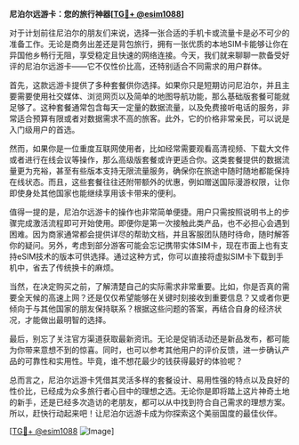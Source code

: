 **尼泊尔远游卡：您的旅行神器[[TG💪+ @esim1088](https://t.me/s/esim1088)]**

对于计划前往尼泊尔的朋友们来说，选择一张合适的手机卡或流量卡是必不可少的准备工作。无论是商务出差还是背包旅行，拥有一张优质的本地SIM卡能够让你在异国他乡畅行无阻，享受稳定且快速的网络连接。今天，我们就来聊聊一款备受好评的尼泊尔远游卡——它不仅性价比高，还特别适合不同需求的用户群体。

首先，这款远游卡提供了多种套餐供你选择。如果你只是短期访问尼泊尔，并且主要需要使用社交媒体、浏览网页以及简单的地图导航功能，那么基础版套餐可能就足够了。这种套餐通常包含每天一定量的数据流量，以及免费接听电话的服务，非常适合预算有限或者对数据需求不高的旅客。此外，它的价格非常亲民，可以说是入门级用户的首选。

然而，如果你是一位重度互联网使用者，比如经常需要观看高清视频、下载大文件或者进行在线会议等操作，那么高级版套餐或许更适合你。这类套餐提供的数据流量更为充裕，甚至有些版本支持无限流量服务，确保你在旅途中随时随地都能保持在线状态。而且，这些套餐往往还附带额外的优惠，例如赠送国际漫游权限，让你即使身处其他国家也能继续享用该卡带来的便利。

值得一提的是，尼泊尔远游卡的操作也非常简单便捷。用户只需按照说明书上的步骤完成激活流程即可开始使用。即便你是第一次接触此类产品，也不必担心会遇到困难。因为商家通常都会提供详尽的帮助文档，并且客服团队随时待命，随时解答你的疑问。另外，考虑到部分游客可能会忘记携带实体SIM卡，现在市面上也有支持eSIM技术的版本可供选择。通过这种方式，你可以直接将虚拟SIM卡下载到手机中，省去了传统换卡的麻烦。

当然，在决定购买之前，了解清楚自己的实际需求非常重要。比如，你是否真的需要全天候的高速上网？还是仅仅希望能够在关键时刻接收到重要信息？又或者你更倾向于与其他国家的朋友保持联系？根据这些问题的答案，再结合自身的经济状况，才能做出最明智的选择。

最后，别忘了关注官方渠道获取最新资讯。无论是促销活动还是新品发布，都可能为你带来意想不到的惊喜。同时，也可以参考其他用户的评价反馈，进一步确认产品的可靠性和实用性。毕竟，谁不想花最少的钱获得最好的体验呢？

总而言之，尼泊尔远游卡凭借其灵活多样的套餐设计、易用性强的特点以及良好的性价比，已经成为众多旅行者心目中的理想之选。无论你是即将踏上这片神奇土地的新手，还是已经多次造访的老朋友，都可以从中找到符合自己需求的理想方案。所以，赶快行动起来吧！让尼泊尔远游卡成为你探索这个美丽国度的最佳伙伴。

[[TG💪+ @esim1088](https://t.me/s/esim1088) ![Image](https://i.postimg.cc/4NQfJmqS/Snipaste-2025-05-13-00-14-12.png)]